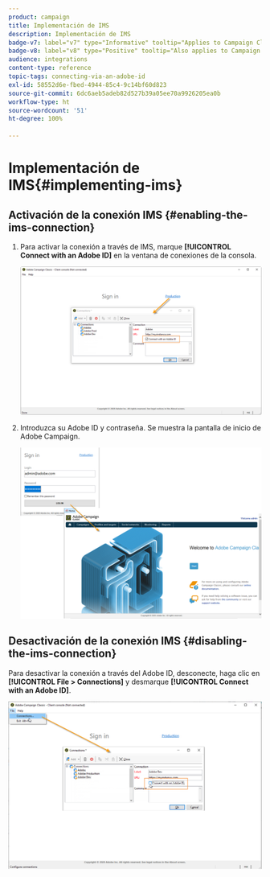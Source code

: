 ```yaml
---
product: campaign
title: Implementación de IMS
description: Implementación de IMS
badge-v7: label="v7" type="Informative" tooltip="Applies to Campaign Classic v7"
badge-v8: label="v8" type="Positive" tooltip="Also applies to Campaign v8"
audience: integrations
content-type: reference
topic-tags: connecting-via-an-adobe-id
exl-id: 58552d6e-fbed-4944-85c4-9c14bf60d823
source-git-commit: 6dc6aeb5adeb82d527b39a05ee70a9926205ea0b
workflow-type: ht
source-wordcount: '51'
ht-degree: 100%

---
```


# Implementación de IMS{#implementing-ims}



## Activación de la conexión IMS {#enabling-the-ims-connection}

1. Para activar la conexión a través de IMS, marque **[!UICONTROL Connect with an Adobe ID]** en la ventana de conexiones de la consola.

   ![](assets/ims_1.png)

1. Introduzca su Adobe ID y contraseña. Se muestra la pantalla de inicio de Adobe Campaign.

   ![](assets/ims_2.png)

## Desactivación de la conexión IMS {#disabling-the-ims-connection}

Para desactivar la conexión a través del Adobe ID, desconecte, haga clic en **[!UICONTROL File > Connections]** y desmarque **[!UICONTROL Connect with an Adobe ID]**.

![](assets/ims_4.png)
